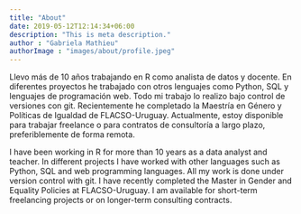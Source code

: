 ```yaml
---
title: "About"
date: 2019-05-12T12:14:34+06:00
description: "This is meta description."
author : "Gabriela Mathieu"
authorImage : "images/about/profile.jpeg"
---
```


Llevo más de 10 años trabajando en R como analista de datos y docente. En diferentes proyectos he trabajado con otros lenguajes como Python, SQL y lenguajes de programación web. Todo mi trabajo lo realizo bajo control de versiones con git. Recientemente he completado la Maestría en Género y Políticas de Igualdad de FLACSO-Uruguay. Actualmente, estoy disponible para trabajar freelance o para contratos de consultoría a largo plazo, preferiblemente de forma remota.


I have been working in R for more than 10 years as a data analyst and teacher. In different projects I have worked with other languages such as Python, SQL and web programming languages. All my work is done under version control with git. I have recently completed the Master in Gender and Equality Policies at FLACSO-Uruguay. I am available for short-term freelancing projects or on longer-term consulting contracts. 

